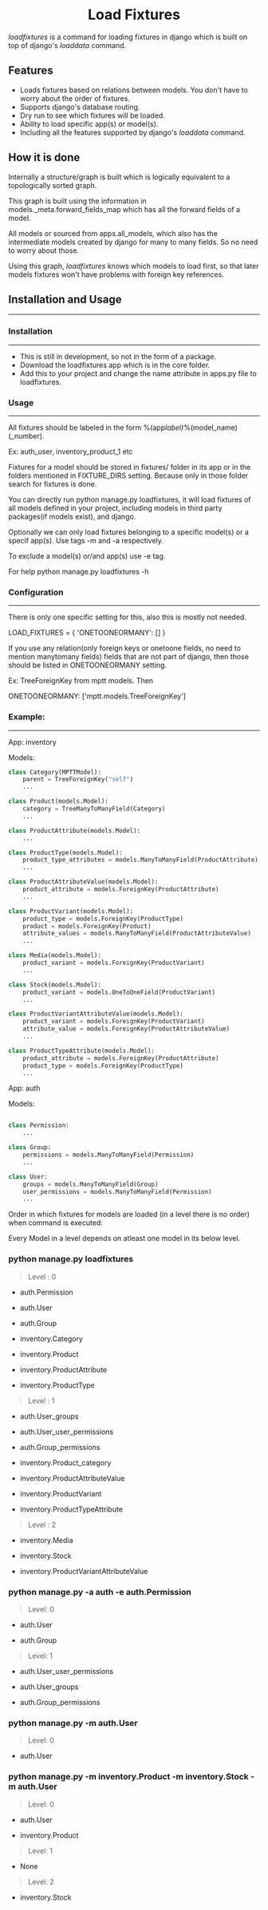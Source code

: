 <h1 align="center">Load Fixtures</h1>

_loadfixtures_ is a command for loading fixtures in django which is built on top of django's _loaddata_ command.

## Features

- Loads fixtures based on relations between models. You don't have to worry about the order of fixtures.
- Supports django's database routing.
- Dry run to see which fixtures will be loaded.
- Ability to load specific app(s) or model(s).
- Including all the features supported by django's _loaddata_ command.

## How it is done

Internally a structure/graph is built which is logically equivalent to a topologically sorted graph.

This graph is built using the information in models.\_meta.forward_fields_map which has all the forward fields of a model.

All models or sourced from apps.all_models, which also has the intermediate models created by django for many to many fields. So no need to worry about those.

Using this graph, _loadfixtures_ knows which models to load first, so that later models fixtures won't have problems with foreign key references.

## Installation and Usage

---

### Installation

---

- This is still in development, so not in the form of a package.
- Download the loadfixtures app which is in the core folder.
- Add this to your project and change the name attribute in apps.py file to loadfixtures.

### Usage

---

All fixtures should be labeled in the form %(app*label)*%(model_name)(\_number).

Ex: auth_user, inventory_product_1 etc

Fixtures for a model should be stored in fixtures/ folder in its app or in the folders mentioned in FIXTURE_DIRS setting. Because only in those folder search for fixtures is done.

You can directly run python manage.py loadfixtures, it will load fixtures of all models defined in your project, including models in third party packages(if models exist), and django.

Optionally we can only load fixtures belonging to a specific model(s) or a specif app(s). Use tags -m and -a respectively.

To exclude a model(s) or/and app(s) use -e tag.

For help python manage.py loadfixtures -h

### Configuration

---

There is only one specific setting for this, also this is mostly not needed.

LOAD_FIXTURES = {
'ONETOONEORMANY': []
}

If you use any relation(only foreign keys or onetoone fields, no need to mention manytomany fields) fields that are not part of django, then those should be listed in ONETOONEORMANY setting.

Ex: TreeForeignKey from mptt models. Then

ONETOONEORMANY: ['mptt.models.TreeForeignKey']

### Example:

---

App: inventory

Models:

```python
class Category(MPTTModel):
    parent = TreeForeignKey("self")
    ...

class Product(models.Model):
    category = TreeManyToManyField(Category)
    ...

class ProductAttribute(models.Model):
    ...

class ProductType(models.Model):
    product_type_attributes = models.ManyToManyField(ProductAttribute)
    ...

class ProductAttributeValue(models.Model):
    product_attribute = models.ForeignKey(ProductAttribute)
    ...

class ProductVariant(models.Model):
    product_type = models.ForeignKey(ProductType)
    product = models.ForeignKey(Product)
    attribute_values = models.ManyToManyField(ProductAttributeValue)
    ...

class Media(models.Model):
    product_variant = models.ForeignKey(ProductVariant)
    ...

class Stock(models.Model):
    product_variant = models.OneToOneField(ProductVariant)
    ...

class ProductVariantAttributeValue(models.Model):
    product_variant = models.ForeignKey(ProductVariant)
    attribute_value = models.ForeignKey(ProductAttributeValue)
    ...

class ProductTypeAttribute(models.Model):
    product_attribute = models.ForeignKey(ProductAttribute)
    product_type = models.ForeignKey(ProductType)
    ...

```

App: auth

Models:

```python

class Permission:
    ...

class Group:
    permissions = models.ManyToManyField(Permission)
    ...

class User:
    groups = models.ManyToManyField(Group)
    user_permissions = models.ManyToManyField(Permission)
    ...

```

Order in which fixtures for models are loaded (in a level there is no order) when command is executed:

Every Model in a level depends on atleast one model in its below level.

### python manage.py loadfixtures

> Level : 0

- auth.Permission

- auth.User

- auth.Group

- inventory.Category

- inventory.Product

- inventory.ProductAttribute

- inventory.ProductType

> Level : 1

- auth.User_groups

- auth.User_user_permissions

- auth.Group_permissions

- inventory.Product_category

- inventory.ProductAttributeValue

- inventory.ProductVariant

- inventory.ProductTypeAttribute

> Level : 2

- inventory.Media

- inventory.Stock

- inventory.ProductVariantAttributeValue

### python manage.py -a auth -e auth.Permission

> Level: 0

- auth.User

- auth.Group

> Level: 1

- auth.User_user_permissions

- auth.User_groups

- auth.Group_permissions

### python manage.py -m auth.User

> Level: 0

- auth.User

### python manage.py -m inventory.Product -m inventory.Stock -m auth.User

> Level: 0

- auth.User

- inventory.Product

> Level: 1

- None

> Level: 2

- inventory.Stock
